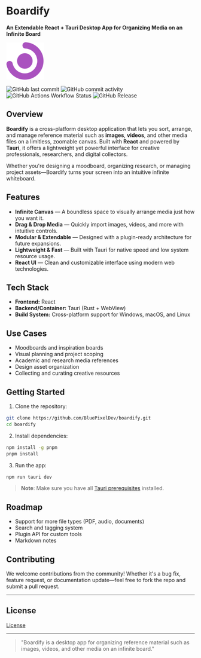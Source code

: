 # Boardify

**An Extendable React + Tauri Desktop App for Organizing Media on an Infinite Board**

<img src="app-icon.png" width="100" height="100" alt="Boardify Icon">

![GitHub last commit](https://img.shields.io/github/last-commit/bluepixeldev/boardify)
![GitHub commit activity](https://img.shields.io/github/commit-activity/m/BluePixelDev/boardify)
![GitHub Actions Workflow Status](https://img.shields.io/github/actions/workflow/status/bluepixeldev/boardify/build-test.yml)
![GitHub Release](https://img.shields.io/github/v/release/bluepixeldev/boardify)

## Overview

**Boardify** is a cross-platform desktop application that lets you sort, arrange, and manage reference material such as **images**, **videos**, and other media files on a limitless, zoomable canvas. Built with **React** and powered by **Tauri**, it offers a lightweight yet powerful interface for creative professionals, researchers, and digital collectors.

Whether you're designing a moodboard, organizing research, or managing project assets—Boardify turns your screen into an intuitive infinite whiteboard.

## Features

- **Infinite Canvas** — A boundless space to visually arrange media just how you want it.
- **Drag & Drop Media** — Quickly import images, videos, and more with intuitive controls.
- **Modular & Extendable** — Designed with a plugin-ready architecture for future expansions.
- **Lightweight & Fast** — Built with Tauri for native speed and low system resource usage.
- **React UI** — Clean and customizable interface using modern web technologies.

## Tech Stack

- **Frontend:** React
- **Backend/Container:** Tauri (Rust + WebView)
- **Build System:** Cross-platform support for Windows, macOS, and Linux

## Use Cases

- Moodboards and inspiration boards
- Visual planning and project scoping
- Academic and research media references
- Design asset organization
- Collecting and curating creative resources

## Getting Started

1. Clone the repository:

```bash
git clone https://github.com/BluePixelDev/boardify.git
cd boardify
```

2. Install dependencies:

```bash
npm install -g pnpm
pnpm install
```

3. Run the app:

```bash
npm run tauri dev
```

> **Note**: Make sure you have all [Tauri prerequisites](https://tauri.app/v1/guides/getting-started/prerequisites) installed.

## Roadmap

- Support for more file types (PDF, audio, documents)
- Search and tagging system
- Plugin API for custom tools
- Markdown notes

## Contributing

We welcome contributions from the community! Whether it's a bug fix, feature request, or documentation update—feel free to fork the repo and submit a pull request.

---

## License

[License](https://github.com/BluePixelDev/boardify/blob/main/LICENSE)

---

> "Boardify is a desktop app for organizing reference material such as images, videos, and other media on an infinite board."
